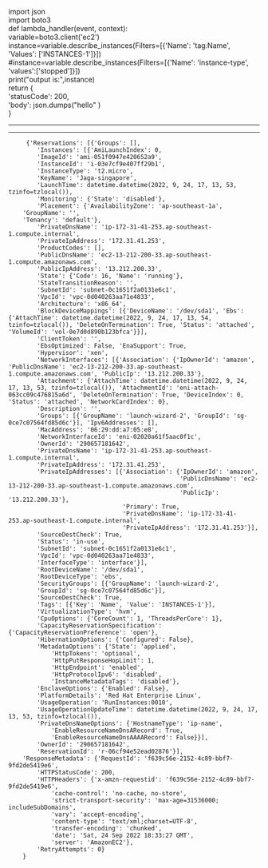  import json  
import boto3  
def lambda_handler(event, context):  
    variable=boto3.client('ec2')  
    instance=variable.describe_instances(Filters=[{'Name': 'tag:Name', 'Values': ['INSTANCES-1']}])  
    #instance=variable.describe_instances(Filters=[{'Name': 'instance-type', 'values':['stopped']}])  
    print("output is:",instance)  
    return {  
      'statusCode': 200,  
      'body': json.dumps("hello" )  
    }
 
 -------------------------------------------------------------------------------------------------------------------------------------------------------------
 --------------------------------------------------------------------------------------------------------------------------------------------------------------
 
 
         {'Reservations': [{'Groups': [],
            'Instances': [{'AmiLaunchIndex': 0,
            'ImageId': 'ami-051f0947e420652a9',
            'InstanceId': 'i-03e7cf9e407ff29b1',
            'InstanceType': 't2.micro',
            'KeyName': 'Jaga-singapore',
            'LaunchTime': datetime.datetime(2022, 9, 24, 17, 13, 53, tzinfo=tzlocal()),
            'Monitoring': {'State': 'disabled'},
            'Placement': {'AvailabilityZone': 'ap-southeast-1a',
        'GroupName': '',
        'Tenancy': 'default'},
            'PrivateDnsName': 'ip-172-31-41-253.ap-southeast-1.compute.internal',
            'PrivateIpAddress': '172.31.41.253',
            'ProductCodes': [],
            'PublicDnsName': 'ec2-13-212-200-33.ap-southeast-1.compute.amazonaws.com',
            'PublicIpAddress': '13.212.200.33',
            'State': {'Code': 16, 'Name': 'running'},
            'StateTransitionReason': '',
            'SubnetId': 'subnet-0c1651f2a0131e6c1',
            'VpcId': 'vpc-0d040263aa71e4833',
            'Architecture': 'x86_64',
            'BlockDeviceMappings': [{'DeviceName': '/dev/sda1', 'Ebs': {'AttachTime': datetime.datetime(2022, 9, 24, 17, 13, 54, tzinfo=tzlocal()), 'DeleteOnTermination': True, 'Status': 'attached', 'VolumeId': 'vol-0e7d0d890b123bfca'}}],
            'ClientToken': '',
            'EbsOptimized': False, 'EnaSupport': True,
            'Hypervisor': 'xen',
            'NetworkInterfaces': [{'Association': {'IpOwnerId': 'amazon', 'PublicDnsName': 'ec2-13-212-200-33.ap-southeast-1.compute.amazonaws.com', 'PublicIp': '13.212.200.33'},
            'Attachment': {'AttachTime': datetime.datetime(2022, 9, 24, 17, 13, 53, tzinfo=tzlocal()), 'AttachmentId': 'eni-attach-063cc09c476815a6d', 'DeleteOnTermination': True, 'DeviceIndex': 0, 'Status': 'attached', 'NetworkCardIndex': 0},
            'Description': '',
            'Groups': [{'GroupName': 'launch-wizard-2', 'GroupId': 'sg-0ce7c07564fd85d6c'}], 'Ipv6Addresses': [],
            'MacAddress': '06:29:dd:a7:05:e8',
            'NetworkInterfaceId': 'eni-02020a61f5aac0f1c',
            'OwnerId': '290657181642',
            'PrivateDnsName': 'ip-172-31-41-253.ap-southeast-1.compute.internal',
            'PrivateIpAddress': '172.31.41.253',
            'PrivateIpAddresses': [{'Association': {'IpOwnerId': 'amazon',
                                                    'PublicDnsName': 'ec2-13-212-200-33.ap-southeast-1.compute.amazonaws.com',
                                                    'PublicIp': '13.212.200.33'},
                                    'Primary': True,
                                    'PrivateDnsName': 'ip-172-31-41-253.ap-southeast-1.compute.internal',
                                    'PrivateIpAddress': '172.31.41.253'}],
            'SourceDestCheck': True,
            'Status': 'in-use',
            'SubnetId': 'subnet-0c1651f2a0131e6c1',
            'VpcId': 'vpc-0d040263aa71e4833',
            'InterfaceType': 'interface'}],
            'RootDeviceName': '/dev/sda1',
            'RootDeviceType': 'ebs',
            'SecurityGroups': [{'GroupName': 'launch-wizard-2',
            'GroupId': 'sg-0ce7c07564fd85d6c'}],
            'SourceDestCheck': True,
            'Tags': [{'Key': 'Name', 'Value': 'INSTANCES-1'}],
            'VirtualizationType': 'hvm',
            'CpuOptions': {'CoreCount': 1, 'ThreadsPerCore': 1},
            'CapacityReservationSpecification': {'CapacityReservationPreference': 'open'},
            'HibernationOptions': {'Configured': False},
            'MetadataOptions': {'State': 'applied',
                'HttpTokens': 'optional',
                'HttpPutResponseHopLimit': 1,
                'HttpEndpoint': 'enabled',
                'HttpProtocolIpv6': 'disabled',
                'InstanceMetadataTags': 'disabled'},
            'EnclaveOptions': {'Enabled': False},
            'PlatformDetails': 'Red Hat Enterprise Linux',
            'UsageOperation': 'RunInstances:0010',
            'UsageOperationUpdateTime': datetime.datetime(2022, 9, 24, 17, 13, 53, tzinfo=tzlocal()),
            'PrivateDnsNameOptions': {'HostnameType': 'ip-name',
                'EnableResourceNameDnsARecord': True,
                'EnableResourceNameDnsAAAARecord': False}}],
            'OwnerId': '290657181642',
            'ReservationId': 'r-06cf94e52ead02876'}],
        'ResponseMetadata': {'RequestId': 'f639c56e-2152-4c89-bbf7-9fd2de5419e6',
            'HTTPStatusCode': 200,
            'HTTPHeaders': {'x-amzn-requestid': 'f639c56e-2152-4c89-bbf7-9fd2de5419e6',
                'cache-control': 'no-cache, no-store',
                'strict-transport-security': 'max-age=31536000; includeSubDomains',
                'vary': 'accept-encoding',
                'content-type': 'text/xml;charset=UTF-8',
                'transfer-encoding': 'chunked',
                'date': 'Sat, 24 Sep 2022 18:33:27 GMT',
                'server': 'AmazonEC2'},
            'RetryAttempts': 0}
        }
